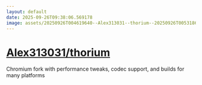 ```yaml
---
layout: default
date: 2025-09-26T09:38:06.569178
image: assets/20250926T004619640--Alex313031--thorium--20250926T005318688--cropped.png
---
```


# [Alex313031/thorium](https://github.com/Alex313031/thorium)

Chromium fork with performance tweaks, codec support, and builds for many platforms
